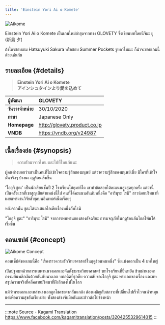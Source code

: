 ```yaml
---
title: 'Einstein Yori Ai o Komete'
---
```


![Aikome](https://res.cloudinary.com/kagamiweb/image/upload/v1631541112/visualnovel/preview/aikome.jpg)

Einstein Yori Ai o Komete เป็นเกมใหม่ล่าสุดจากทาง GLOVETY ซึ่งเขียนบทโดยนีจิมะ ยู (新島 夕) 

ถ้าใครชอบเกม Hatsuyuki Sakura หรือชอบ Summer Pockets รูทคาโมเมะ ก็น่าจะชอบเกมนี้ด้วยเช่นกัน

## รายละเอียด {#details}

> **Einstein Yori Ai o Komete**  
> **アインシュタインより愛を込めて**

| ผู้พัฒนา | GLOVETY |
| :---- | :---- |
| **วันวางจำหน่าย** | 30/10/2020 |
| **ภาษา** | Japanese Only |
| **Homepage** | http://glovety.product.co.jp |
| **VNDB** | https://vndb.org/v24987 |

## เนื้อเรื่องย่อ {#synopsis}

> ความรักมาจากไหน และไปที่ไหนกันนะ

ผู้คนต่างบอกว่าเขาเป็นคนที่ไม่เข้าใจความรู้สึกของมนุษย์
แต่ว่าความรู้สึกของมนุษย์เนี่ย มีใครที่เข้าใจมันจริงๆ บ้างนะ
ฤดูร้อนเริ่มขึ้น

'ไออุจิ ชูตะ' เป็นนักเรียนชั้นปี 2 โรงเรียนโฮคุมาคิได เขาทำข้อสอบได้คะแนนสูงสุดทุกครั้ง แต่ว่านี่เป็นครั้งแรกที่เขาสูญเสียตำแหน่งนี้ไป
คนที่ได้คะแนนอันดับหนึ่งคือ "อาริมุระ โรมิ" สาวน้อยปริศนาที่เผยแพร่งานวิจัยล้ำยุคบนอินเทอร์เน็ตเรื่อยๆ

หลังจากนั้น ชูตะได้นำเสนอไอเดียเรื่องหนึ่งกับโรมิ

"ไออุจิ ชูตะ" "อาริมุระ โรมิ"
จากการพบพานของสองอัจฉริยะ
การผจญภัยในฤดูร้อนอันไกลโพ้นได้เริ่มขึ้น

## คอนเซปต์ {#concept}

![Aikome Concept](https://res.cloudinary.com/kagamiweb/image/upload/v1631541183/visualnovel/preview/aikome_concept.jpg)

คอนเซ็ปต์ของเกมนี้คือ "เรื่องราวความรักวิทยาศาสตร์ในฤดูร้อนหนหนึ่ง" ซึ่งแบ่งออกเป็น 4 บทใหญ่

เปิดปฐมบทด้วยการพบพานนางเอกและจัดตั้งชมรมวิทยาศาสตร์
บทโรงเรียนที่ยืนหยัด ข้ามผ่านชะตากรรมอันพลิกผันด้วยกันกับนางเอก
บทอดีตที่รุกคืบ ความลับของไออุจิ ชูตะ พระเอกของเรื่อง
และบทสรุปความจริงที่คลี่คลายปริศนาที่ฝังลึกลงไปในโลก

แม้ว่าพระเอกและเหล่านางเอกถูกโชคชะตากลั่นแกล้ง ต้องเผชิญกับสภาวะที่เปลี่ยนไปเร็วไวจนหัวหมุน แต่เพื่อความสุขอันเรียบง่าย ทั้งสองต่างจับมือกันและก้าวต่อไปข้างหน้า

---
:::note Source - Kagami Translation
https://www.facebook.com/kagamitranslation/posts/3204255329614015
:::